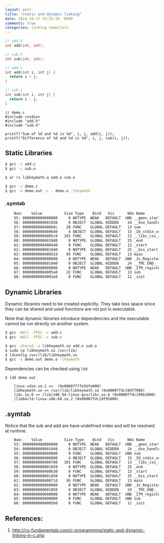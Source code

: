 ```yaml
---
layout: post
title: "static and dynamic linking"
date: 2014-10-17 19:25:26 -0500
comments: true
categories: linking compilers
---
```



```C
// add.h
int add(int, int);

// sub.h
int sub(int, int);

```
<!--more-->

```C
// add.c
int add(int i, int j) {
  return i + j;
}

// sub.c
int sub(int i, int j) {
  return i - j;
}
```

```
// demo.c
#include <stdio>
#include "add.h"
#include "sub.h"

printf("Sum of %d and %d is %d", i, j, add(i, j));
printf("Difference of %d and %d is %d", i, j, sub(i, j));
```

Static Libraries
---

```sh
$ gcc -c add.c
$ gcc -c sub.o

$ ar rs libheymath.a add.o sub.o

$ gcc -c demo.c
$ gcc -o demo.out -L . demo.o -lheymath

```

### .symtab

```sh
    Num:    Value          Size Type    Bind   Vis      Ndx Name
    55: 0000000000000000     0 NOTYPE  WEAK   DEFAULT  UND __gmon_start__
    56: 0000000000601038     0 OBJECT  GLOBAL HIDDEN    24 __dso_handle
    57: 000000000040058c    20 FUNC    GLOBAL DEFAULT   13 sum
    58: 0000000000400640     4 OBJECT  GLOBAL DEFAULT   15 _IO_stdin_used
    59: 00000000004005c0   101 FUNC    GLOBAL DEFAULT   13 __libc_csu_init
    60: 0000000000601048     0 NOTYPE  GLOBAL DEFAULT   25 _end
    61: 0000000000400440     0 FUNC    GLOBAL DEFAULT   13 _start
    62: 0000000000601040     0 NOTYPE  GLOBAL DEFAULT   25 __bss_start
    63: 000000000040052d    95 FUNC    GLOBAL DEFAULT   13 main
    64: 0000000000000000     0 NOTYPE  WEAK   DEFAULT  UND _Jv_RegisterClasses
    65: 0000000000601040     0 OBJECT  GLOBAL HIDDEN    24 __TMC_END__
    66: 0000000000000000     0 NOTYPE  WEAK   DEFAULT  UND _ITM_registerTMCloneTable
    67: 00000000004005a0    22 FUNC    GLOBAL DEFAULT   13 sub
    68: 00000000004003e0     0 FUNC    GLOBAL DEFAULT   11 _init
```

Dynamic Libraries
---

Dynamic libraries need to be created explicitly. They take less space since they can be shared and used functions are not put in executable.

Note that dynamic libraries introduce dependencies and the executable cannot be run directly on another system.

```sh
$ gcc -Wall -fPIC -c add.c
$ gcc -Wall -fPIC -c sub.c

$ gcc -shared -o libheymath.so add.o sub.o
$ sudo cp libheymath.so /usr/lib/
$ ldconfig /usr/lib/libheymath.so
$ gcc -o demo.out demo.o -lheymath
```

Dependencies can be checked using `ldd`

```
$ ldd demo.out

	linux-vdso.so.1 =>  (0x00007fffe5bfe000)
	libheymath.so => /usr/lib/libheymath.so (0x00007fdc19d77000)
	libc.so.6 => /lib/x86_64-linux-gnu/libc.so.6 (0x00007fdc199b1000)
	/lib64/ld-linux-x86-64.so.2 (0x00007fdc19f95000)
```

## .symtab

Notice that the sub and add are have undefined index and will be resolved at runtime.

```sh
    Num:    Value          Size Type    Bind   Vis      Ndx Name
    53: 0000000000000000     0 NOTYPE  WEAK   DEFAULT  UND __gmon_start__
    54: 0000000000601048     0 OBJECT  GLOBAL HIDDEN    24 __dso_handle
    55: 0000000000000000     0 FUNC    GLOBAL DEFAULT  UND sum
    56: 0000000000400800     4 OBJECT  GLOBAL DEFAULT   15 _IO_stdin_used
    57: 0000000000400780   101 FUNC    GLOBAL DEFAULT   13 __libc_csu_init
    58: 0000000000601058     0 NOTYPE  GLOBAL DEFAULT   25 _end
    59: 0000000000400630     0 FUNC    GLOBAL DEFAULT   13 _start
    60: 0000000000601050     0 NOTYPE  GLOBAL DEFAULT   25 __bss_start
    61: 000000000040071d    95 FUNC    GLOBAL DEFAULT   13 main
    62: 0000000000000000     0 NOTYPE  WEAK   DEFAULT  UND _Jv_RegisterClasses
    63: 0000000000601050     0 OBJECT  GLOBAL HIDDEN    24 __TMC_END__
    64: 0000000000000000     0 NOTYPE  WEAK   DEFAULT  UND _ITM_registerTMCloneTable
    65: 0000000000000000     0 FUNC    GLOBAL DEFAULT  UND sub
    66: 00000000004005b0     0 FUNC    GLOBAL DEFAULT   11 _init
```

References:
---

1. http://cs-fundamentals.com/c-programming/static-and-dynamic-linking-in-c.php

